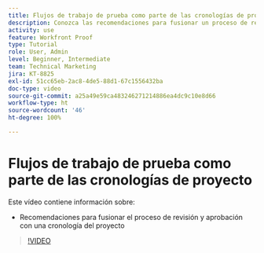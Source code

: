 ```yaml
---
title: Flujos de trabajo de prueba como parte de las cronologías de proyecto
description: Conozca las recomendaciones para fusionar un proceso de revisión y aprobación con una cronología en  [!DNL  Workfront].
activity: use
feature: Workfront Proof
type: Tutorial
role: User, Admin
level: Beginner, Intermediate
team: Technical Marketing
jira: KT-8825
exl-id: 51cc65eb-2ac8-4de5-88d1-67c1556432ba
doc-type: video
source-git-commit: a25a49e59ca483246271214886ea4dc9c10e8d66
workflow-type: ht
source-wordcount: '46'
ht-degree: 100%

---
```


# Flujos de trabajo de prueba como parte de las cronologías de proyecto

Este vídeo contiene información sobre:

* Recomendaciones para fusionar el proceso de revisión y aprobación con una cronología del proyecto

>[!VIDEO](https://video.tv.adobe.com/v/335125/?quality=12&learn=on)

<!--
This is a duplicate and not used in the TOC
-->
